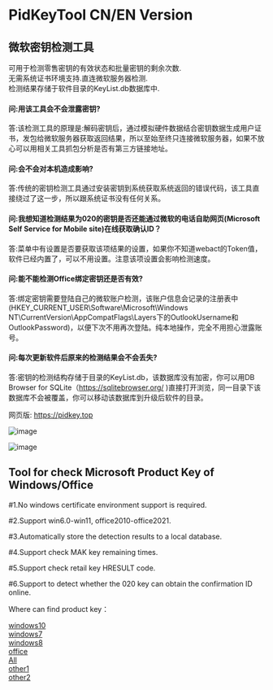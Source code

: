 # PidKeyTool  CN/EN Version

## 微软密钥检测工具

可用于检测零售密钥的有效状态和批量密钥的剩余次数.  
无需系统证书环境支持.直连微软服务器检测.  
检测结果存储于软件目录的KeyList.db数据库中.   

#### 问:用该工具会不会泄露密钥?  
答:该检测工具的原理是:解码密钥后，通过模拟硬件数据结合密钥数据生成用户证书，发包给微软服务器获取返回结果，所以至始至终只连接微软服务器，如果不放心可以用相关工具抓包分析是否有第三方链接地址。  


#### 问:会不会对本机造成影响?  
答:传统的密钥检测工具通过安装密钥到系统获取系统返回的错误代码，该工具直接绕过了这一步，所以跟系统证书没有任何关系。  


#### 问:我想知道检测结果为020的密钥是否还能通过微软的电话自助网页(Microsoft Self Service for Mobile site)在线获取确认ID？
答:菜单中有设置是否要获取该项结果的设置，如果你不知道webact的Token值，软件已经内置了，可以不用设置。注意该项设置会影响检测速度。  


#### 问:能不能检测Office绑定密钥还是否有效?
答:绑定密钥需要登陆自己的微软账户检测，该账户信息会记录的注册表中(HKEY_CURRENT_USER\Software\Microsoft\Windows NT\CurrentVersion\AppCompatFlags\Layers下的OutlookUsername和OutlookPassword)，以便下次不用再次登陆。纯本地操作，完全不用担心泄露账号。  


#### 问:每次更新软件后原来的检测结果会不会丢失?  
答:密钥的检测结构存储于目录的KeyList.db，该数据库没有加密，你可以用DB Browser for SQLite（https://sqlitebrowser.org/ )直接打开浏览，同一目录下该数据库不会被覆盖，你可以移动该数据库到升级后软件的目录。



网页版: https://pidkey.top

![image](https://github.com/laomms/PidKeyBatch/blob/master/checks.gif)

![image](https://github.com/laomms/PidKeyBatch/blob/master/record.gif)

## Tool for check Microsoft Product Key of Windows/Office

#1.No windows certificate environment support is required.

#2.Support win6.0-win11, office2010-office2021.

#3.Automatically store the detection results to a local database.

#4.Support check MAK key remaining times.

#5.Support check retail key HRESULT code.

#6.Support to detect whether the 020 key can obtain the confirmation ID online.
 
 <!---
 [![](https://www.paypalobjects.com/en_US/i/btn/btn_donateCC_LG.gif)](https://www.sandbox.paypal.com/donate?hosted_button_id=WTE9HCGSXGTAN)
 -->
 

Where can find product key：

[windows10](https://philka.ru/forum/topic/46610-kliuchi-aktivatcii-windows-10-vse-redaktcii/page-309)  
[windows7](https://philka.ru/forum/topic/46608-kliuchi-aktivatcii-windows-7-vsekh-redaktcii/page-134)  
[windows8](https://philka.ru/forum/topic/46609-kliuchi-aktivatcii-windows-8-81-vsekh-redaktcii/page-89)  
[office](https://philka.ru/forum/topic/47480-kliuchi-aktivatcii-microsoft-office-all-version/page-115?hl=office)  
[All](http://forum.rsload.net/)  
[other1](https://vn-z.vn/threads/tong-hop-key-windows-va-office.10945/)   
[other2](https://www.aihao.cc/)   







